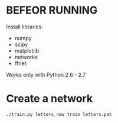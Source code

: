 # BEFEOR RUNNING

Install libraries:

* numpy
* scipy
* matplotlib
* networkx
* ffnet

Works only with Python 2.6 - 2.7

# Create a network

```
./train.py letters_new train letters.pat
```
